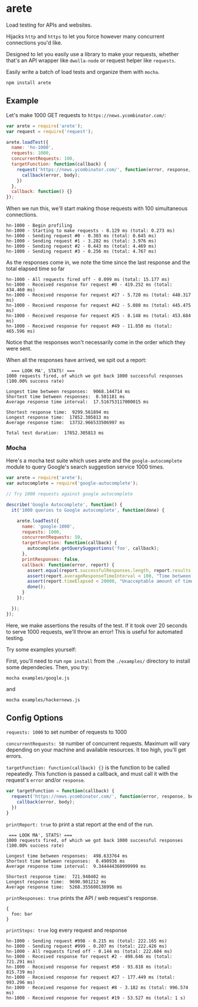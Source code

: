 # arete

Load testing for APIs and websites.

Hijacks `http` and `https` to let you force however many concurrent connections you'd like.

Designed to let you easily use a library to make your requests, whether that's an API wrapper like `dwolla-node` or request helper like `requests`.

Easily write a batch of load tests and organize them with `mocha`.

`npm install arete`

## Example

Let's make 1000 GET requests to `https://news.ycombinator.com/`:

```javascript
var arete = require('arete');
var request = require('request');

arete.loadTest({
  name: 'hn-1000',
  requests: 1000,
  concurrentRequests: 100,
  targetFunction: function(callback) {
    request('https://news.ycombinator.com/', function(error, response, body) {
      callback(error, body);
    })
  },
  callback: function() {}
});
```

When we run this, we'll start making those requests with 100 simultaneous connections.

```
hn-1000 - Begin profiling
hn-1000 - Starting to make requests - 0.129 ms (total: 0.273 ms)
hn-1000 - Sending request #0 - 0.303 ms (total: 0.645 ms)
hn-1000 - Sending request #1 - 3.282 ms (total: 3.976 ms)
hn-1000 - Sending request #2 - 0.443 ms (total: 4.469 ms)
hn-1000 - Sending request #3 - 0.256 ms (total: 4.767 ms)
```

As the responses come in, we note the time since the last response and the total elapsed time so far

```
hn-1000 - All requests fired off - 0.099 ms (total: 15.177 ms)
hn-1000 - Received response for request #0 - 419.252 ms (total: 434.460 ms)
hn-1000 - Received response for request #27 - 5.720 ms (total: 440.317 ms)
hn-1000 - Received response for request #42 - 5.080 ms (total: 445.475 ms)
hn-1000 - Received response for request #25 - 8.148 ms (total: 453.684 ms)
hn-1000 - Received response for request #49 - 11.850 ms (total: 465.596 ms)
```

Notice that the responses won't necessarily come in the order which they were sent.

When all the responses have arrived, we spit out a report:

```
  === LOOK MA', STATS! ===
1000 requests fired, of which we got back 1000 successful responses (100.00% success rate)

Longest time between responses:  9068.144714 ms
Shortest time between responses:  0.501181 ms
Average response time interval:  17.516753117000015 ms

Shortest response time:  9299.561894 ms
Longest response time:  17852.305813 ms
Average response time:  13732.966533506997 ms

Total test duration:  17852.305813 ms
```

### Mocha

Here's a mocha test suite which uses arete and the `google-autocomplete` module to query Google's search suggestion service 1000 times.

```javascript
var arete = require('arete');
var autocomplete = require('google-autocomplete');

// Try 1000 requests against google autocomplete

describe('Google Autocomplete', function() {
  it('1000 queries to Google autocomplete', function(done) {

    arete.loadTest({
      name: 'google-1000',
      requests: 1000,
      concurrentRequests: 50,
      targetFunction: function(callback) {
        autocomplete.getQuerySuggestions('foo', callback);
      },
      printResponses: false,
      callback: function(error, report) {       
        assert.equal(report.successfulResponses.length, report.results.length, "We didn't get all successful responses!");
        assert(report.averageResponseTimeInterval < 100, "Time between responses is way too long!");
        assert(report.timeElapsed < 20000, "Unacceptable amount of time for 1000 requests to complete: 20 seconds");
        done();
      }
    });

  });
});
```

Here, we make assertions the results of the test.  If it took over 20 seconds to serve 1000 requests, we'll throw an error!  This is useful for automated testing.

Try some examples yourself:

First, you'll need to run `npm install` from the `./examples/` directory to install some dependecies.  Then, you try:

`mocha examples/google.js`

and

`mocha examples/hackernews.js`

## Config Options

`requests: 1000` to set number of requests to 1000

`concurrentRequests: 50` number of concurrent requests.  Maximum will vary depending on your machine and available resources.  It too high, you'll get errors.

`targetFunction: function(callback) {}` is the function to be called repeatedly.  This function is passed a callback, and must call it with the request's `error` and/or `response`.

```javascript
var targetFunction = function(callback) {
  request('https://news.ycombinator.com/', function(error, response, body) {
    callback(error, body);
  })
}
```

`printReport: true` to print a stat report at the end of the run.

```
 === LOOK MA', STATS! ===
1000 requests fired, of which we got back 1000 successful responses (100.00% success rate)

Longest time between responses:  498.633764 ms
Shortest time between responses:  0.490936 ms
Average response time interval:  9.344444360999999 ms

Shortest response time:  721.940402 ms
Longest response time:  9690.901212 ms
Average response time:  5268.355600138996 ms
```

`printResponses: true` prints the API / web request's  response.

```
{
  foo: bar
}
```

`printSteps: true` log every request and response

```
hn-1000 - Sending request #998 - 0.215 ms (total: 222.165 ms)
hn-1000 - Sending request #999 - 0.207 ms (total: 222.426 ms)
hn-1000 - All requests fired off - 0.144 ms (total: 222.604 ms)
hn-1000 - Received response for request #2 - 498.646 ms (total: 721.291 ms)
hn-1000 - Received response for request #50 - 93.818 ms (total: 815.739 ms)
hn-1000 - Received response for request #27 - 177.449 ms (total: 993.296 ms)
hn-1000 - Received response for request #8 - 3.182 ms (total: 996.574 ms)
hn-1000 - Received response for request #19 - 53.527 ms (total: 1 s)
```
